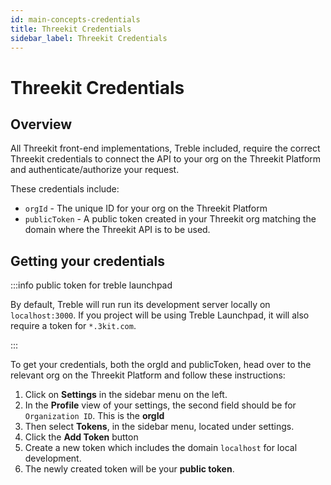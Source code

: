 ```yaml
---
id: main-concepts-credentials
title: Threekit Credentials
sidebar_label: Threekit Credentials
---
```


# Threekit Credentials

## Overview

All Threekit front-end implementations, Treble included, require the correct Threekit credentials to connect the API to your org on the Threekit Platform and authenticate/authorize your request.

These credentials include:

- `orgId` - The unique ID for your org on the Threekit Platform
- `publicToken` - A public token created in your Threekit org matching the domain where the Threekit API is to be used.

## Getting your credentials

:::info public token for treble launchpad

By default, Treble will run run its development server locally on `localhost:3000`. If you project will be using Treble Launchpad, it will also require a token for `*.3kit.com`.

:::

To get your credentials, both the orgId and publicToken, head over to the relevant org on the Threekit Platform and follow these instructions:

1. Click on **Settings** in the sidebar menu on the left.
2. In the **Profile** view of your settings, the second field should be for `Organization ID`. This is the **orgId**
3. Then select **Tokens**, in the sidebar menu, located under settings.
4. Click the **Add Token** button
5. Create a new token which includes the domain `localhost` for local development.
6. The newly created token will be your **public token**.
